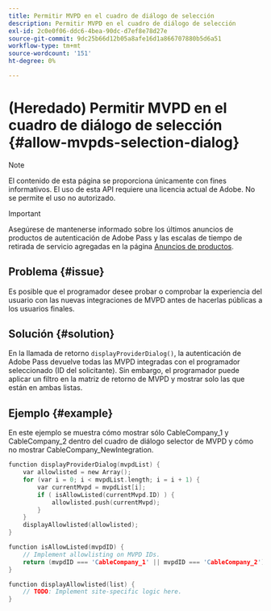 ```yaml
---
title: Permitir MVPD en el cuadro de diálogo de selección
description: Permitir MVPD en el cuadro de diálogo de selección
exl-id: 2c0e0f06-ddc6-4bea-90dc-d7ef8e78d27e
source-git-commit: 9dc25b66d12b05a8afe16d1a866707880b5d6a51
workflow-type: tm+mt
source-wordcount: '151'
ht-degree: 0%

---
```


# (Heredado) Permitir MVPD en el cuadro de diálogo de selección {#allow-mvpds-selection-dialog}

>[!NOTE]
>
>El contenido de esta página se proporciona únicamente con fines informativos. El uso de esta API requiere una licencia actual de Adobe. No se permite el uso no autorizado.

>[!IMPORTANT]
>
> Asegúrese de mantenerse informado sobre los últimos anuncios de productos de autenticación de Adobe Pass y las escalas de tiempo de retirada de servicio agregadas en la página [Anuncios de productos](/help/authentication/product-announcements.md).

## Problema {#issue}

Es posible que el programador desee probar o comprobar la experiencia del usuario con las nuevas integraciones de MVPD antes de hacerlas públicas a los usuarios finales.

## Solución {#solution}

En la llamada de retorno `displayProviderDialog()`, la autenticación de Adobe Pass devuelve todas las MVPD integradas con el programador seleccionado (ID del solicitante). Sin embargo, el programador puede aplicar un filtro en la matriz de retorno de MVPD y mostrar solo las que están en ambas listas.

## Ejemplo {#example}

En este ejemplo se muestra cómo mostrar sólo CableCompany_1 y CableCompany_2 dentro del cuadro de diálogo selector de MVPD y cómo no mostrar CableCompany_NewIntegration.

```C
function displayProviderDialog(mvpdList) {
    var allowlisted = new Array();
    for (var i = 0; i < mvpdList.length; i = i + 1) {
        var currentMvpd = mvpdList[i];
        if ( isAllowListed(currentMvpd.ID) ) {
            allowlisted.push(currentMvpd);
        }
    }
    displayAllowlisted(allowlisted);
}

function isAllowListed(mvpdID) {
    // Implement allowlisting on MVPD IDs.
    return (mvpdID === 'CableCompany_1' || mvpdID === 'CableCompany_2');
}

function displayAllowlisted(list) {
    // TODO: Implement site-specific logic here.
}
```
